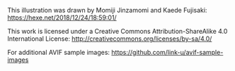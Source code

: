 This illustration was drawn by Momiji Jinzamomi and Kaede Fujisaki: https://hexe.net/2018/12/24/18:59:01/

This work is licensed under a Creative Commons Attribution-ShareAlike 4.0 International License: http://creativecommons.org/licenses/by-sa/4.0/

For additional AVIF sample images: https://github.com/link-u/avif-sample-images
